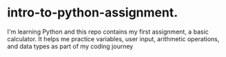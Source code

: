 # intro-to-python-assignment.
I'm learning Python and this repo contains my first assignment, a basic calculator. It helps me practice variables, user input, arithmetic operations, and data types as part of my coding journey
